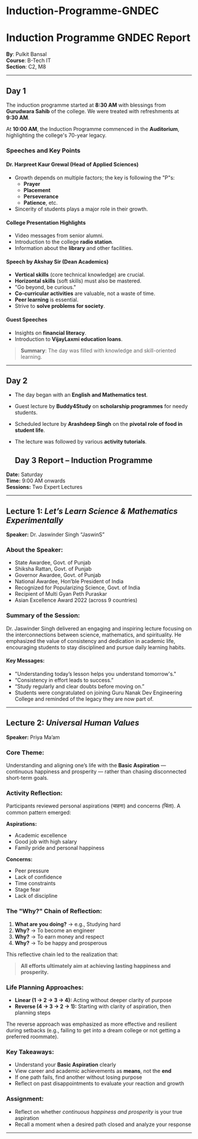 # Induction-Programme-GNDEC
# Induction Programme GNDEC Report

**By**: Pulkit Bansal  
**Course**: B-Tech IT  
**Section**: C2, M8  

---

## Day 1

The induction programme started at **8:30 AM** with blessings from **Gurudwara Sahib** of the college. We were treated with refreshments at **9:30 AM**.  

At **10:00 AM**, the Induction Programme commenced in the **Auditorium**, highlighting the college's 70-year legacy.  

### Speeches and Key Points

#### Dr. Harpreet Kaur Grewal (Head of Applied Sciences)
- Growth depends on multiple factors; the key is following the "P"s:
  - **Prayer**
  - **Placement**
  - **Perseverance**
  - **Patience**, etc.
- Sincerity of students plays a major role in their growth.

#### College Presentation Highlights
- Video messages from senior alumni.
- Introduction to the college **radio station**.
- Information about the **library** and other facilities.

#### Speech by Akshay Sir (Dean Academics)
- **Vertical skills** (core technical knowledge) are crucial.
- **Horizontal skills** (soft skills) must also be mastered.
- "Go beyond, be curious."
- **Co-curricular activities** are valuable, not a waste of time.
- **Peer learning** is essential.
- Strive to **solve problems for society**.

#### Guest Speeches
- Insights on **financial literacy**.
- Introduction to **VijayLaxmi education loans**.

> **Summary**: The day was filled with knowledge and skill-oriented learning.

---

## Day 2

- The day began with an **English and Mathematics test**.
- Guest lecture by **Buddy4Study** on **scholarship programmes** for needy students.
- Scheduled lecture by **Arashdeep Singh** on the **pivotal role of food in student life**.
- The lecture was followed by various **activity tutorials**.

  ## Day 3 Report – Induction Programme

**Date:** Saturday  
**Time:** 9:00 AM onwards  
**Sessions:** Two Expert Lectures  

---

## Lecture 1: *Let’s Learn Science & Mathematics Experimentally*  
**Speaker:** Dr. Jaswinder Singh “JaswinS”

### About the Speaker:
- State Awardee, Govt. of Punjab  
- Shiksha Rattan, Govt. of Punjab  
- Governor Awardee, Govt. of Punjab  
- National Awardee, Hon’ble President of India  
- Recognized for Popularizing Science, Govt. of India  
- Recipient of Multi Gyan Peth Puraskar  
- Asian Excellence Award 2022 (across 9 countries)

### Summary of the Session:
Dr. Jaswinder Singh delivered an engaging and inspiring lecture focusing on the interconnections between science, mathematics, and spirituality. He emphasized the value of consistency and dedication in academic life, encouraging students to stay disciplined and pursue daily learning habits.

#### Key Messages:
- "Understanding today’s lesson helps you understand tomorrow's."  
- “Consistency in effort leads to success.”  
- “Study regularly and clear doubts before moving on.”  
- Students were congratulated on joining Guru Nanak Dev Engineering College and reminded of the legacy they are now part of.

---

## Lecture 2: *Universal Human Values*  
**Speaker:** Priya Ma’am

### Core Theme:
Understanding and aligning one’s life with the **Basic Aspiration** — continuous happiness and prosperity — rather than chasing disconnected short-term goals.

### Activity Reflection:
Participants reviewed personal aspirations (चाहना) and concerns (चिंता). A common pattern emerged:

**Aspirations:**
- Academic excellence  
- Good job with high salary  
- Family pride and personal happiness  

**Concerns:**
- Peer pressure  
- Lack of confidence  
- Time constraints  
- Stage fear  
- Lack of discipline

### The "Why?" Chain of Reflection:
1. **What are you doing?** → e.g., Studying hard  
2. **Why?** → To become an engineer  
3. **Why?** → To earn money and respect  
4. **Why?** → To be happy and prosperous  

This reflective chain led to the realization that:
> **All efforts ultimately aim at achieving lasting happiness and prosperity.**

### Life Planning Approaches:
- **Linear (1 → 2 → 3 → 4):** Acting without deeper clarity of purpose  
- **Reverse (4 → 3 → 2 → 1):** Starting with clarity of aspiration, then planning steps  

The reverse approach was emphasized as more effective and resilient during setbacks (e.g., failing to get into a dream college or not getting a preferred roommate).

### Key Takeaways:
- Understand your **Basic Aspiration** clearly  
- View career and academic achievements as **means**, not the **end**  
- If one path fails, find another without losing purpose  
- Reflect on past disappointments to evaluate your reaction and growth

### Assignment:
- Reflect on whether *continuous happiness and prosperity* is your true aspiration  
- Recall a moment when a desired path closed and analyze your response

---

